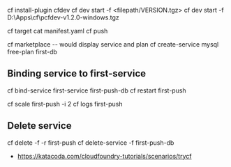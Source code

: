 cf install-plugin cfdev
cf dev start -f <filepath/VERSION.tgz>
cf dev start -f D:\Apps\cf\pcfdev-v1.2.0-windows.tgz

cf target
cat manifest.yaml
cf push

cf marketplace -- would display service and plan
cf create-service mysql free-plan first-db


## Binding service to first-service
cf bind-service first-service first-push-db
cf restart first-push

cf scale first-push -i 2
cf logs first-push

## Delete service

cf delete -f -r first-push
cf delete-service -f first-push-db




* https://katacoda.com/cloudfoundry-tutorials/scenarios/trycf